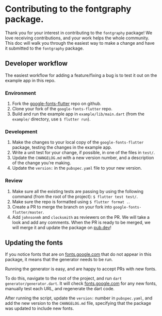 Contributing to the fontgraphy package.
=========================================

Thank you for your interest in contributing to the `fontgraphy` package! We love receiving
contributions, and your work helps the whole community. This doc will walk you through the easiest 
way to make a change and have it submitted to the `fontgraphy` package.

Developer workflow
------------------

The easiest workflow for adding a feature/fixing a bug is to test it out on the example app in this 
repo.

### Environment 
 1. Fork the [google-fonts-flutter](https://github.com/material-foundation/google-fonts-flutter) 
 repo on github. 
 1. Clone your fork of the `google-fonts-flutter` repo. 
 1. Build and run the example app in `example/lib/main.dart` (from the `example/` directory, use 
 `$ flutter run`).
 
### Development
 1. Make the changes to your local copy of the `google-fonts-flutter` package, testing the changes 
 in the example app.
 1. Write a unit test for your change, if possible, in one of the files in `test/`.
 1. Update the `CHANGELOG.md` with a new version number, and a description of the change you're 
 making.
 1. Update the `version:` in the `pubspec.yaml` file to your new version.
 
### Review
 1. Make sure all the existing tests are passing by using the following command (from the root of 
 the project): `$ flutter test test/`.
 1. Make sure the repo is formatted using `$ flutter format .`.
 1. Create a PR to merge the branch on your fork into `google-fonts-flutter/master`.
 1. Add `johnsonmh` and `clocksmith` as reviewers on the PR. We will take a look and add any 
 comments. When the PR is ready to be merged, we will merge it and update the package on 
 [pub.dev](https://pub.dev/packages/fontgraphy)!
 
Updating the fonts
------------------

If you notice fonts that are on [fonts.google.com](https://fonts.google.com) that do not appear in 
this package, it means that the generator needs to be run.

Running the generator is easy, and are happy to accept PRs with new fonts.

To do this, navigate to the root of the project, and run `dart generator/generator.dart`. It will 
check [fonts.google.com](https://fonts.google.com) for any new fonts, manually test each URL, and 
regenerate the dart code. 

After running the script, update the `version:` number in `pubspec.yaml`, and add the new version 
to the `CHANGELOG.md` file, specifying that the package was updated to include new fonts.